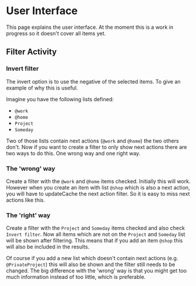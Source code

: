 User Interface
==============

This page explains the user interface.  At the moment this is a work in
progress so it doesn't cover all items yet.


## Filter Activity

### Invert filter

The invert option is to use the negative of the selected items. To
give an example of why this is useful.

Imagine you have the following lists defined:

- `@work`
- `@home`
- `Project`
- `Someday`

Two of those lists contain next actions (`@work` and `@home`) the two
others don't.  Now if you want to create a filter to only show next
actions there are two ways to do this.  One wrong way and one right
way.

### The 'wrong' way

Create a filter with the `@work` and `@home` items checked.  Initially this
will work. However when you create an item with list `@shop` which is also
a next action, you will have to updateCache the next action filter.  So it
is easy to miss next actions like this.

### The 'right' way

Create a filter with the `Project` and `Someday` items checked and
also check `Invert filter`.  Now all items which are not on the
`Project` and `Someday` list will be shown after filtering.  This means
that if you add an item `@shop` this will also be included in the
results.

Of course if you add a new list which doesn't contain next actions
(e.g. `@PrivateProject`) this will also be shown and the filter still
needs to be changed.  The big difference with the 'wrong' way is that
you might get too much information instead of too little, which is preferable. 

